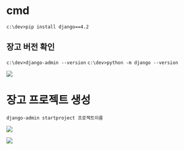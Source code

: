 
# cmd
`c:\dev>pip install django==4.2`
## 장고 버전 확인
`c:\dev>django-admin --version`
`c:\dev>python -m django --version`

![](https://i.imgur.com/mbdKG3c.png)


# 장고 프로젝트 생성
`django-admin startproject 프로젝트이름`


![](https://i.imgur.com/JENfNn4.png)

![](https://i.imgur.com/FDyv52U.png)

